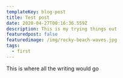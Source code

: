 ```yaml
---
templateKey: blog-post
title: Test post
date: 2020-04-27T00:16:36.559Z
description: This is my trying things out
featuredpost: false
featuredimage: /img/rocky-beach-waves.jpg
tags:
  - first
---
```

This is where all the writing would go